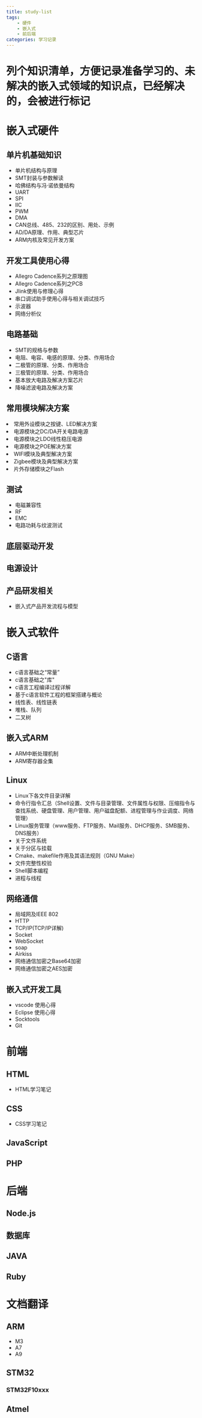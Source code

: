 ```yaml
---
title: study-list
tags:
    - 硬件
    - 嵌入式
    - 前后端
categories: 学习记录
---
```


<h1>列个知识清单，方便记录准备学习的、未解决的嵌入式领域的知识点，已经解决的，会被进行标记</h1>
<!--more-->

<h1>嵌入式硬件</h1>

<h2>单片机基础知识</h2>
<p>
<ul>
<li>单片机结构与原理</li>
<li>SMT封装与参数解读</li>
<li>哈佛结构与冯·诺依曼结构</li>
<li>UART</li>
<li>SPI</li>
<li>IIC</li>
<li>PWM</li>
<li>DMA</li>
<li>CAN总线、485、232的区别、用处、示例</li>
<li>AD/DA原理、作用、典型芯片</li>
<li>ARM内核及常见开发方案</li>
</ul>
</p>

<h2>开发工具使用心得</h2>
<ul>
<li>Allegro Cadence系列之原理图</li>
<li>Allegro Cadence系列之PCB</li>
<li>Jlink使用与修理心得</li>
<li>串口调试助手使用心得与相关调试技巧</li>
<li>示波器</li>
<li>网络分析仪</li>
</ul>


<h2>电路基础</h2>
<ul>
<li>SMT的规格与参数</li>
<li>电阻、电容、电感的原理、分类、作用场合</li>
<li>二极管的原理、分类、作用场合</li>
<li>三极管的原理、分类、作用场合</li>
<li>基本放大电路及解决方案芯片</li>
<li>降噪滤波电路及解决方案</li>
</ul>





<h2>常用模块解决方案</h2>
<lu>
<li>常用外设模块之按键、LED解决方案</li>
<li>电源模块之DC/DA开关电路电源</li>
<li>电源模块之LDO线性稳压电源</li>
<li>电源模块之POE解决方案</li>
<li>WIFI模块及典型解决方案</li>
<li>Zigbee模块及典型解决方案</li>
<li>片外存储模块之Flash</li>
</lu>

<h2>测试</h2>
<ul>
<li>电磁兼容性</li>
<li>RF</li>
<li>EMC</li>
<li>电路功耗与纹波测试</li>
</ul>


<h2>底层驱动开发  </h2>


<h2>电源设计</h2>



<h2>产品研发相关</h2>
<ul>
<li>嵌入式产品开发流程与模型</li>
</ul>


<h1>嵌入式软件</h1>

<h2>C语言</h2>
<ul><li>c语言基础之“常量”</li>
<li>c语言基础之"库"</li>
<li>c语言工程编译过程详解</li>
<li>基于c语言软件工程的框架搭建与概论</li>
<li>线性表、线性链表</li>
<li>堆栈、队列</li>
<li> 二叉树</li>

</ul>


<h2>嵌入式ARM </h2>
<ul>
<li>ARM中断处理机制</li>
<li>ARM寄存器全集</li>
</ul>


<h2>Linux</h2>
<ul>
<li>Linux下各文件目录详解</li>
<li>命令行指令汇总（Shell设置、文件与目录管理、文件属性与权限、压缩指令与查找系统、硬盘管理、用户管理、用户磁盘配额、进程管理与作业调度、网络管理）</li>
<li>Linux服务管理（www服务、FTP服务、Mail服务、DHCP服务、SMB服务、DNS服务）</li>
<li>关于文件系统</li>
<li>关于分区与挂载</li>
<li>Cmake、makefile作用及其语法规则（GNU Make）</li>
<li>文件完整性校验</li>
<li>Shell脚本编程</li>
<li>进程与线程</li>

</ul>
<h2>网络通信</h2>
<ul>
<li>局域网及IEEE 802</li>
<li>HTTP</li>
<li>TCP/IP(TCP/IP详解)</li>
<li>Socket</li>
<li>WebSocket</li>
<li>soap</li>
<li>Airkiss</li>
<li>网络通信加密之Base64加密</li>
<li>网络通信加密之AES加密</li>
</ul>

<h2>嵌入式开发工具</h2>
<ul>
<li>vscode 使用心得</li>
<li>Eclipse 使用心得</li>
<li>Socktools </li>
<li>Git</li>
</ul>



<h1>前端</h1>
<h2>HTML</h2>
<ul>
<li>HTML学习笔记</li>
</ul>


<h2>CSS</h2>
<ul>
<li>CSS学习笔记</li>
</ul>

<h2>JavaScript</h2>
<h2>PHP </h2>


<h1>后端</h1>
<h2>Node.js</h2>
<h2>数据库</h2>
<h2>JAVA    </h2>
<h2>Ruby</h2>




<h1>文档翻译</h1>
<h2>ARM</h2>
<ul>
<li>M3</li>
<li>A7</li>
<li>A9</li>
</ul>

<h2>STM32</h2>
<h3>STM32F10xxx</h3>


<h2>Atmel</h2>
